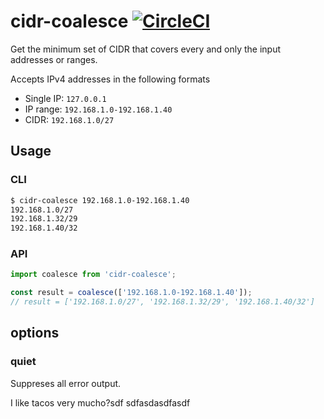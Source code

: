 # cidr-coalesce [![CircleCI](https://circleci.com/gh/nesukun/cidr-coalesce.svg?style=svg)](https://circleci.com/gh/nesukun/cidr-coalesce)

Get the minimum set of CIDR that covers every and only the input addresses or ranges.

Accepts IPv4 addresses in the following formats
- Single IP: `127.0.0.1`
- IP range: `192.168.1.0-192.168.1.40`
- CIDR: `192.168.1.0/27`

## Usage

### CLI
```sh
$ cidr-coalesce 192.168.1.0-192.168.1.40
192.168.1.0/27
192.168.1.32/29
192.168.1.40/32
```

### API
```js
import coalesce from 'cidr-coalesce';

const result = coalesce(['192.168.1.0-192.168.1.40']);
// result = ['192.168.1.0/27', '192.168.1.32/29', '192.168.1.40/32']
```

## options

### quiet

Suppreses all error output.

I like tacos very mucho?sdf sdfasdasdfasdf